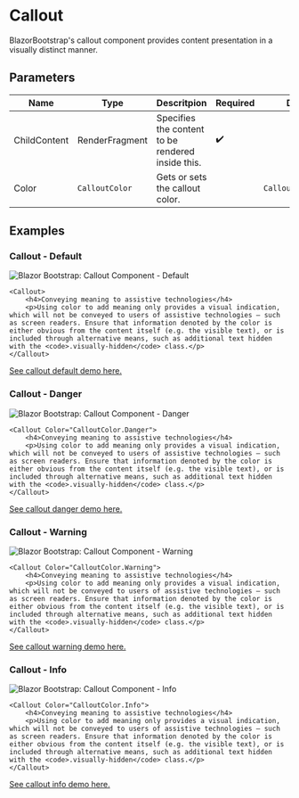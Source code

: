 ﻿---
sidebar_label: Callout
sidebar_position: 4
---

# Callout

BlazorBootstrap's callout component provides content presentation in a visually distinct manner.


## Parameters

| Name | Type | Descritpion | Required | Default |
|--|--|--|--|--|
| ChildContent | RenderFragment | Specifies the content to be rendered inside this. | ✔️ | |
| Color | `CalloutColor` | Gets or sets the callout color. | | `CalloutColor.None` |

## Examples

### Callout - Default

<img src="https://i.imgur.com/MT3utK8.jpg" alt="Blazor Bootstrap: Callout Component - Default" />

```cshtml
<Callout>
    <h4>Conveying meaning to assistive technologies</h4>
    <p>Using color to add meaning only provides a visual indication, which will not be conveyed to users of assistive technologies – such as screen readers. Ensure that information denoted by the color is either obvious from the content itself (e.g. the visible text), or is included through alternative means, such as additional text hidden with the <code>.visually-hidden</code> class.</p>
</Callout>
```
[See callout default demo here.](https://demos.getblazorbootstrap.com/callout#default)

### Callout - Danger

<img src="https://i.imgur.com/0EAmQcp.jpg" alt="Blazor Bootstrap: Callout Component - Danger" />

```cshtml
<Callout Color="CalloutColor.Danger">
    <h4>Conveying meaning to assistive technologies</h4>
    <p>Using color to add meaning only provides a visual indication, which will not be conveyed to users of assistive technologies – such as screen readers. Ensure that information denoted by the color is either obvious from the content itself (e.g. the visible text), or is included through alternative means, such as additional text hidden with the <code>.visually-hidden</code> class.</p>
</Callout>
```
[See callout danger demo here.](https://demos.getblazorbootstrap.com/callout#danger)

### Callout - Warning

<img src="https://i.imgur.com/e9wy7fg.jpg" alt="Blazor Bootstrap: Callout Component - Warning" />

```cshtml
<Callout Color="CalloutColor.Warning">
    <h4>Conveying meaning to assistive technologies</h4>
    <p>Using color to add meaning only provides a visual indication, which will not be conveyed to users of assistive technologies – such as screen readers. Ensure that information denoted by the color is either obvious from the content itself (e.g. the visible text), or is included through alternative means, such as additional text hidden with the <code>.visually-hidden</code> class.</p>
</Callout>
```
[See callout warning demo here.](https://demos.getblazorbootstrap.com/callout#warning)

### Callout - Info

<img src="https://i.imgur.com/b4hecTm.jpg" alt="Blazor Bootstrap: Callout Component - Info" />

```cshtml
<Callout Color="CalloutColor.Info">
    <h4>Conveying meaning to assistive technologies</h4>
    <p>Using color to add meaning only provides a visual indication, which will not be conveyed to users of assistive technologies – such as screen readers. Ensure that information denoted by the color is either obvious from the content itself (e.g. the visible text), or is included through alternative means, such as additional text hidden with the <code>.visually-hidden</code> class.</p>
</Callout>
```
[See callout info demo here.](https://demos.getblazorbootstrap.com/callout#info)